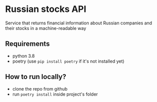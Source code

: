 # Russian stocks API
Service that returns financial information about Russian companies and their stocks in a machine-readable way

## Requirements
* python 3.8
* poetry (use `pip install poetry` if it's not installed yet)

## How to run locally?
* clone the repo from github
* run `poetry install` inside project's folder
